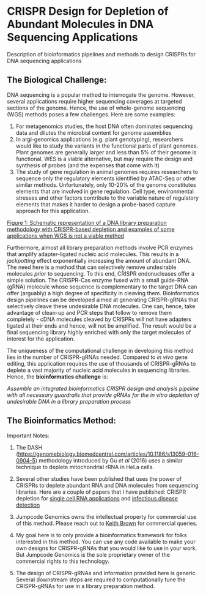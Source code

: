 # CRISPR Design for Depletion of Abundant Molecules in DNA Sequencing Applications

Description of bioinformatics pipelines and methods to design CRISPRs for DNA sequencing applications

## The Biological Challenge: 

DNA sequencing is a popular method to interrogate the genome. However, several applications require higher sequencing coverages at targeted sections of the genome. Hence, the use of whole-genome sequencing (WGS) methods poses a few challenges. Here are some examples:

1. For metagenomics studies, the host DNA often dominates sequencing data and dilutes the microbial content for genome assemblies
2. In argi-genomics applications (e.g. plant genotyping), researchers would like to study the variants in the functional parts of plant genomes. Plant genomes are generally larger and less than 5% of their genome is functional. WES is a viable alternative, but may require the design and synthesis of probes (and the expenses that come with it)
3. The study of gene regulation in animal genomes requires researchers to sequence only the regulatory elements identified by ATAC-Seq or other similar methods. Unfortunately, only 10-20% of the genome constitutes elements that are involved in gene regulation. Cell type, environmental stresses and other factors contribute to the variable nature of regulatory elements that makes it harder to design a probe-based capture approach for this application. 

[Figure 1: Schematic representation of a DNA library preparation methodology with CRISPR-based depletion and examples of some applications when WGS is not a viable method](figures/FIgure1-schematic_of_dna_prep_crispr_depletion.png)

Furthermore, almost all library preparation methods involve PCR enzymes that amplify adapter-ligated nucleic acid molecules. This results in a *jackpotting* effect exponentially increasing the amount of abundant DNA. The need here is a method that can selectively remove undesirable molecules *prior* to sequencing. To this end, CRISPR endonucleases offer a simple solution. The CRISPR-Cas enzyme fused with a small guide-RNA (gRNA) molecule whose sequence is complementary to the target DNA can offer (arguably) a high degree of specificity in cleaving them. Bioinformatics design pipelines can be developed aimed at generating CRISPR-gRNAs that selectively cleave these undesirable DNA molecules. One can, hence, take advantage of clean-up and PCR steps that follow to remove them completely - cDNA molecules cleaved by CRISPRs will not have adapters ligated at their ends and hence, will not be amplified. The result would be a final sequencing library highly enriched with only the target molecules of interest for the application. 

The uniqueness of the computational challenge in developing this method lies in the number of CRISPR-gRNAs needed. Compared to *in vivo* gene editing, this application requires the use of thousands of CRISPR-gRNAs to deplete a vast majority of nucleic acid molecules in sequencing libraries. Hence, the **bioinformatics challenge** is:

*Assemble an integrated bioinformatics CRISPR design and analysis pipeline with all necessary guardrails that provide gRNAs for the in vitro depletion of undesirable DNA in a library preparation process*

## The Bioinformatics Method:



Important Notes: 

1. The DASH (https://genomebiology.biomedcentral.com/articles/10.1186/s13059-016-0904-5) methodology introduced by Gu *et* *al* (2016) uses a similar technique to deplete mitochondrial rRNA in HeLa cells. 

2. Several other studies have been published that uses the power of CRISPRs to deplete abundant RNA and DNA molecules from sequencing libraries. Here are a couple of papers that I have published: CRISPR depletion for [single cell RNA applications](https://pubmed.ncbi.nlm.nih.gov/40389438/) and [infectious disease detection](https://www.cell.com/cell-reports-methods/pdf/S2667-2375(23)00082-6.pdf)

3. Jumpcode Genomics owns the intellectual property for commercial use of this method. Please reach out to [Keith Brown](keith@jumpcodegenomics.com) for commercial queries. 

4. My goal here is to only provide a bioinformatics framework for folks interested in this method. You can use any code available to make your own designs for CRISPR-gRNAs that you would like to use in your work. But Jumpcode Genomics is the sole proprietary owner of the commercial rights to this technology.

5. The design of CRISPR-gRNAs and information provided here is generic. Several downstream steps are required to computationally tune the CRISPR-gRNAs for use in a library preparation method. 

